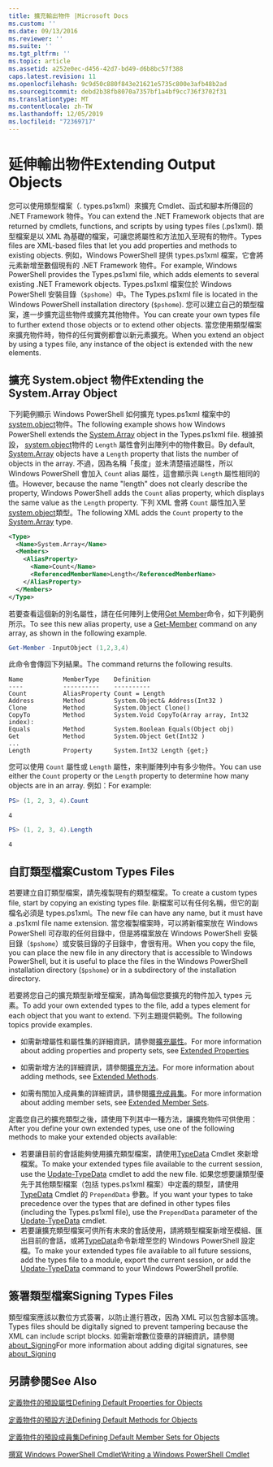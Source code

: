 ```yaml
---
title: 擴充輸出物件 |Microsoft Docs
ms.custom: ''
ms.date: 09/13/2016
ms.reviewer: ''
ms.suite: ''
ms.tgt_pltfrm: ''
ms.topic: article
ms.assetid: a252e0ec-d456-42d7-bd49-d6b8bc57f388
caps.latest.revision: 11
ms.openlocfilehash: 9c9d50c880f843e21621e5735c800e3afb48b2ad
ms.sourcegitcommit: debd2b38fb8070a7357bf1a4bf9cc736f3702f31
ms.translationtype: MT
ms.contentlocale: zh-TW
ms.lasthandoff: 12/05/2019
ms.locfileid: "72369717"
---
```

# <a name="extending-output-objects"></a><span data-ttu-id="91aeb-102">延伸輸出物件</span><span class="sxs-lookup"><span data-stu-id="91aeb-102">Extending Output Objects</span></span>

<span data-ttu-id="91aeb-103">您可以使用類型檔案（. types.ps1xml）來擴充 Cmdlet、函式和腳本所傳回的 .NET Framework 物件。</span><span class="sxs-lookup"><span data-stu-id="91aeb-103">You can extend the .NET Framework objects that are returned by cmdlets, functions, and scripts by using types files (.ps1xml).</span></span> <span data-ttu-id="91aeb-104">類型檔案是以 XML 為基礎的檔案，可讓您將屬性和方法加入至現有的物件。</span><span class="sxs-lookup"><span data-stu-id="91aeb-104">Types files are XML-based files that let you add properties and methods to existing objects.</span></span> <span data-ttu-id="91aeb-105">例如，Windows PowerShell 提供 types.ps1xml 檔案，它會將元素新增至數個現有的 .NET Framework 物件。</span><span class="sxs-lookup"><span data-stu-id="91aeb-105">For example, Windows PowerShell provides the Types.ps1xml file, which adds elements to several existing .NET Framework objects.</span></span> <span data-ttu-id="91aeb-106">Types.ps1xml 檔案位於 Windows PowerShell 安裝目錄（`$pshome`）中。</span><span class="sxs-lookup"><span data-stu-id="91aeb-106">The Types.ps1xml file is located in the Windows PowerShell installation directory (`$pshome`).</span></span> <span data-ttu-id="91aeb-107">您可以建立自己的類型檔案，進一步擴充這些物件或擴充其他物件。</span><span class="sxs-lookup"><span data-stu-id="91aeb-107">You can create your own types file to further extend those objects or to extend other objects.</span></span> <span data-ttu-id="91aeb-108">當您使用類型檔案來擴充物件時，物件的任何實例都會以新元素擴充。</span><span class="sxs-lookup"><span data-stu-id="91aeb-108">When you extend an object by using a types file, any instance of the object is extended with the new elements.</span></span>

## <a name="extending-the-systemarray-object"></a><span data-ttu-id="91aeb-109">擴充 System.object 物件</span><span class="sxs-lookup"><span data-stu-id="91aeb-109">Extending the System.Array Object</span></span>

<span data-ttu-id="91aeb-110">下列範例顯示 Windows PowerShell 如何擴充 types.ps1xml 檔案中的[system.object](/dotnet/api/System.Array)物件。</span><span class="sxs-lookup"><span data-stu-id="91aeb-110">The following example shows how Windows PowerShell extends the [System.Array](/dotnet/api/System.Array) object in the Types.ps1xml file.</span></span> <span data-ttu-id="91aeb-111">根據預設， [system.object](/dotnet/api/System.Array)物件的 `Length` 屬性會列出陣列中的物件數目。</span><span class="sxs-lookup"><span data-stu-id="91aeb-111">By default, [System.Array](/dotnet/api/System.Array) objects have a `Length` property that lists the number of objects in the array.</span></span> <span data-ttu-id="91aeb-112">不過，因為名稱「長度」並未清楚描述屬性，所以 Windows PowerShell 會加入 `Count` alias 屬性，這會顯示與 `Length` 屬性相同的值。</span><span class="sxs-lookup"><span data-stu-id="91aeb-112">However, because the name "length" does not clearly describe the property, Windows PowerShell adds the `Count` alias property, which displays the same value as the `Length` property.</span></span> <span data-ttu-id="91aeb-113">下列 XML 會將 `Count` 屬性加入至[system.object](/dotnet/api/System.Array)類型。</span><span class="sxs-lookup"><span data-stu-id="91aeb-113">The following XML adds the `Count` property to the [System.Array](/dotnet/api/System.Array) type.</span></span>

```xml
<Type>
  <Name>System.Array</Name>
  <Members>
    <AliasProperty>
      <Name>Count</Name>
      <ReferencedMemberName>Length</ReferencedMemberName>
    </AliasProperty>
  </Members>
</Type>

```

<span data-ttu-id="91aeb-114">若要查看這個新的別名屬性，請在任何陣列上使用[Get Member](/powershell/module/Microsoft.PowerShell.Utility/Get-Member)命令，如下列範例所示。</span><span class="sxs-lookup"><span data-stu-id="91aeb-114">To see this new alias property, use a [Get-Member](/powershell/module/Microsoft.PowerShell.Utility/Get-Member) command on any array, as shown in the following example.</span></span>

```powershell
Get-Member -InputObject (1,2,3,4)
```

<span data-ttu-id="91aeb-115">此命令會傳回下列結果。</span><span class="sxs-lookup"><span data-stu-id="91aeb-115">The command returns the following results.</span></span>
```output
Name           MemberType    Definition
----           ----------    ----------
Count          AliasProperty Count = Length
Address        Method        System.Object& Address(Int32 )
Clone          Method        System.Object Clone()
CopyTo         Method        System.Void CopyTo(Array array, Int32 index):
Equals         Method        System.Boolean Equals(Object obj)
Get            Method        System.Object Get(Int32 )
...
Length         Property      System.Int32 Length {get;}
```
<span data-ttu-id="91aeb-116">您可以使用 `Count` 屬性或 `Length` 屬性，來判斷陣列中有多少物件。</span><span class="sxs-lookup"><span data-stu-id="91aeb-116">You can use either the `Count` property or the `Length` property to determine how many objects are in an array.</span></span> <span data-ttu-id="91aeb-117">例如：</span><span class="sxs-lookup"><span data-stu-id="91aeb-117">For example:</span></span>

```powershell
PS> (1, 2, 3, 4).Count
```

```output
4
```

```powershell
PS> (1, 2, 3, 4).Length
```

```output
4
```

## <a name="custom-types-files"></a><span data-ttu-id="91aeb-118">自訂類型檔案</span><span class="sxs-lookup"><span data-stu-id="91aeb-118">Custom Types Files</span></span>

<span data-ttu-id="91aeb-119">若要建立自訂類型檔案，請先複製現有的類型檔案。</span><span class="sxs-lookup"><span data-stu-id="91aeb-119">To create a custom types file, start by copying an existing types file.</span></span> <span data-ttu-id="91aeb-120">新檔案可以有任何名稱，但它的副檔名必須是 types.ps1xml。</span><span class="sxs-lookup"><span data-stu-id="91aeb-120">The new file can have any name, but it must have a .ps1xml file name extension.</span></span> <span data-ttu-id="91aeb-121">當您複製檔案時，可以將新檔案放在 Windows PowerShell 可存取的任何目錄中，但是將檔案放在 Windows PowerShell 安裝目錄（`$pshome`）或安裝目錄的子目錄中，會很有用。</span><span class="sxs-lookup"><span data-stu-id="91aeb-121">When you copy the file, you can place the new file in any directory that is accessible to Windows PowerShell, but it is useful to place the files in the Windows PowerShell installation directory (`$pshome`) or in a subdirectory of the installation directory.</span></span>

<span data-ttu-id="91aeb-122">若要將您自己的擴充類型新增至檔案，請為每個您要擴充的物件加入 types 元素。</span><span class="sxs-lookup"><span data-stu-id="91aeb-122">To add your own extended types to the file, add a types element for each object that you want to extend.</span></span> <span data-ttu-id="91aeb-123">下列主題提供範例。</span><span class="sxs-lookup"><span data-stu-id="91aeb-123">The following topics provide examples.</span></span>

- <span data-ttu-id="91aeb-124">如需新增屬性和屬性集的詳細資訊，請參閱[擴充屬性](./extending-properties-for-objects.md)。</span><span class="sxs-lookup"><span data-stu-id="91aeb-124">For more information about adding properties and property sets, see [Extended Properties](./extending-properties-for-objects.md)</span></span>

- <span data-ttu-id="91aeb-125">如需新增方法的詳細資訊，請參閱[擴充方法](./defining-default-methods-for-objects.md)。</span><span class="sxs-lookup"><span data-stu-id="91aeb-125">For more information about adding methods, see [Extended Methods](./defining-default-methods-for-objects.md).</span></span>

- <span data-ttu-id="91aeb-126">如需有關加入成員集的詳細資訊，請參閱[擴充成員集](./defining-default-member-sets-for-objects.md)。</span><span class="sxs-lookup"><span data-stu-id="91aeb-126">For more information about adding member sets, see [Extended Member Sets](./defining-default-member-sets-for-objects.md).</span></span>

<span data-ttu-id="91aeb-127">定義您自己的擴充類型之後，請使用下列其中一種方法，讓擴充物件可供使用：</span><span class="sxs-lookup"><span data-stu-id="91aeb-127">After you define your own extended types, use one of the following methods to make your extended objects available:</span></span>

- <span data-ttu-id="91aeb-128">若要讓目前的會話能夠使用擴充類型檔案，請使用[TypeData](/powershell/module/Microsoft.PowerShell.Utility/Update-TypeData) Cmdlet 來新增檔案。</span><span class="sxs-lookup"><span data-stu-id="91aeb-128">To make your extended types file available to the current session, use the [Update-TypeData](/powershell/module/Microsoft.PowerShell.Utility/Update-TypeData) cmdlet to add the new file.</span></span> <span data-ttu-id="91aeb-129">如果您想要讓類型優先于其他類型檔案（包括 types.ps1xml 檔案）中定義的類型，請使用[TypeData](/powershell/module/Microsoft.PowerShell.Utility/Update-TypeData) Cmdlet 的 `PrependData` 參數。</span><span class="sxs-lookup"><span data-stu-id="91aeb-129">If you want your types to take precedence over the types that are defined in other types files (including the Types.ps1xml file), use the `PrependData` parameter of the [Update-TypeData](/powershell/module/Microsoft.PowerShell.Utility/Update-TypeData) cmdlet.</span></span>
- <span data-ttu-id="91aeb-130">若要讓擴充類型檔案可供所有未來的會話使用，請將類型檔案新增至模組、匯出目前的會話，或將[TypeData](/powershell/module/Microsoft.PowerShell.Utility/Update-TypeData)命令新增至您的 Windows PowerShell 設定檔。</span><span class="sxs-lookup"><span data-stu-id="91aeb-130">To make your extended types file available to all future sessions, add the types file to a module, export the current session, or add the [Update-TypeData](/powershell/module/Microsoft.PowerShell.Utility/Update-TypeData) command to your Windows PowerShell profile.</span></span>

## <a name="signing-types-files"></a><span data-ttu-id="91aeb-131">簽署類型檔案</span><span class="sxs-lookup"><span data-stu-id="91aeb-131">Signing Types Files</span></span>

<span data-ttu-id="91aeb-132">類型檔案應該以數位方式簽署，以防止進行篡改，因為 XML 可以包含腳本區塊。</span><span class="sxs-lookup"><span data-stu-id="91aeb-132">Types files should be digitally signed to prevent tampering because the XML can include script blocks.</span></span> <span data-ttu-id="91aeb-133">如需新增數位簽章的詳細資訊，請參閱[about_Signing](/powershell/module/microsoft.powershell.core/about/about_signing)</span><span class="sxs-lookup"><span data-stu-id="91aeb-133">For more information about adding digital signatures, see [about_Signing](/powershell/module/microsoft.powershell.core/about/about_signing)</span></span>

## <a name="see-also"></a><span data-ttu-id="91aeb-134">另請參閱</span><span class="sxs-lookup"><span data-stu-id="91aeb-134">See Also</span></span>

[<span data-ttu-id="91aeb-135">定義物件的預設屬性</span><span class="sxs-lookup"><span data-stu-id="91aeb-135">Defining Default Properties for Objects</span></span>](./extending-properties-for-objects.md)

[<span data-ttu-id="91aeb-136">定義物件的預設方法</span><span class="sxs-lookup"><span data-stu-id="91aeb-136">Defining Default Methods for Objects</span></span>](./defining-default-methods-for-objects.md)

[<span data-ttu-id="91aeb-137">定義物件的預設成員集</span><span class="sxs-lookup"><span data-stu-id="91aeb-137">Defining Default Member Sets for Objects</span></span>](./defining-default-member-sets-for-objects.md)

[<span data-ttu-id="91aeb-138">撰寫 Windows PowerShell Cmdlet</span><span class="sxs-lookup"><span data-stu-id="91aeb-138">Writing a Windows PowerShell Cmdlet</span></span>](./writing-a-windows-powershell-cmdlet.md)
